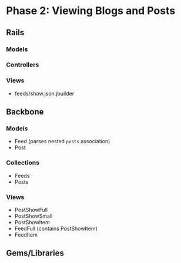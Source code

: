 # Phase 2: Viewing Blogs and Posts

## Rails
### Models

### Controllers

### Views
* feeds/show.json.jbuilder

## Backbone
### Models
* Feed (parses nested `posts` association)
* Post

### Collections
* Feeds
* Posts

### Views
* PostShowFull
* PostShowSmall
* PostShowItem
* FeedFull (contains PostShowItem)
* FeedItem

## Gems/Libraries
